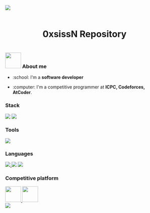 <!--horizontal divider(gradiant)-->
<img src="https://user-images.githubusercontent.com/73097560/115834477-dbab4500-a447-11eb-908a-139a6edaec5c.gif">

<!--0xsissN-->
<div style="margin-top: 20px; margin-bottom: 20px;" align="center">
    <h1 style="display: inline-block" align="center">0xsissN Repository</h1>
</div>

<div>
<!--- About image --->
  <h3><img src = "https://github.com/7oSkaaa/7oSkaaa/blob/main/Images/about_me.gif?raw=true" width = 50px> About me</h3>
<!--- History --->
  <ul>
    <li><p>:school: I'm a <strong>software developer</strong></p></li>
    <li><p>:computer: I'm a competitive programmer at <strong>ICPC, Codeforces, AtCoder</strong>.</p></li>
  </ul>
</div>

<div> 
    <h3>Stack</h3>
    <img src="https://skillicons.dev/icons?i=angular" />
    <a href="https://github.com/0xsissN/ticket-windows-form">
        <img src="https://skillicons.dev/icons?i=postgres,dotnet" />
    </a>
</div>

<div>
    <h3>Tools</h3>
    <img src="https://skillicons.dev/icons?i=git,linux">
</div>

<div>
    <h3>Languages</h3>
    <a href="https://github.com/0xsissN/hospital-game-python">
      <img src="https://skillicons.dev/icons?i=py" />
    </a>
    <img src="https://skillicons.dev/icons?i=cpp" />
    <a href="https://github.com/0xsissN/graph-viewer-javascript">
        <img src="https://skillicons.dev/icons?i=js" />
    </a>
</div>

<div>
    <h3>Competitive platform</h3>
    <a href="https://codeforces.com/profile/OracleShadow">
      <img src="https://cdn.iconscout.com/icon/free/png-256/code-forces-3521352-2944796.png" width="50" height="50" />
    </a>
    <a href="https://atcoder.jp/users/OracleShadow">
      <img src="https://th.bing.com/th/id/OIP.7gcvnsKPFq10G-Rb-wqfVgAAAA?rs=1&pid=ImgDetMain" width="50" height="50" />
    </a>
</div>

<!--horizontal divider(gradiant)-->
<img src="https://user-images.githubusercontent.com/73097560/115834477-dbab4500-a447-11eb-908a-139a6edaec5c.gif">
